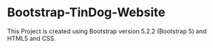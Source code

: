 # Bootstrap-TinDog-Website

This Project is created using Bootstrap version 5.2.2 (Bootstrap 5) and HTML5 and CSS.
